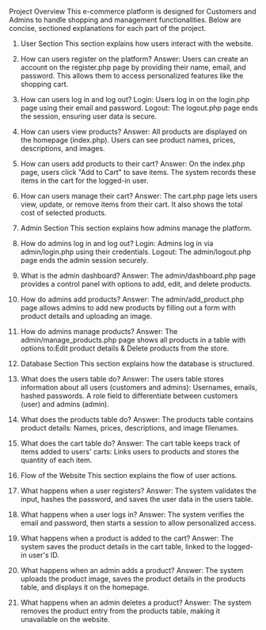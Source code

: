 Project Overview
This e-commerce platform is designed for Customers and Admins to handle shopping and management functionalities. Below are concise, sectioned explanations for each part of the project.

1. User Section
This section explains how users interact with the website.

 1. How can users register on the platform?
 Answer: Users can create an account on the register.php page by providing their name, email, and password. This allows them to access personalized features like the shopping cart.
 2. How can users log in and log out?
 Login: Users log in on the login.php page using their email and password.
 Logout: The logout.php page ends the session, ensuring user data is secure.
 3. How can users view products?
 Answer: All products are displayed on the homepage (index.php). Users can see product names, prices, descriptions, and images.
 4. How can users add products to their cart?
 Answer: On the index.php page, users click "Add to Cart" to save items. The system records these items in the cart for the logged-in user.
 5. How can users manage their cart?
 Answer: The cart.php page lets users view, update, or remove items from their cart. It also shows the total cost of selected products.
 
2. Admin Section
This section explains how admins manage the platform.

 1. How do admins log in and log out?
 Login: Admins log in via admin/login.php using their credentials.
 Logout: The admin/logout.php page ends the admin session securely.
 2. What is the admin dashboard?
 Answer: The admin/dashboard.php page provides a control panel with options to add, edit, and delete products.
 3. How do admins add products?
 Answer: The admin/add_product.php page allows admins to add new products by filling out a form with product details and uploading an image.
 4. How do admins manage products?
 Answer: The admin/manage_products.php page shows all products in a table with options to:Edit product details & Delete products from the store.
 
3. Database Section
This section explains how the database is structured.

 1. What does the users table do?
 Answer: The users table stores information about all users (customers and admins):
 Usernames, emails, hashed passwords.
 A role field to differentiate between customers (user) and admins (admin).
 2. What does the products table do?
 Answer: The products table contains product details:
 Names, prices, descriptions, and image filenames.
 3. What does the cart table do?
 Answer: The cart table keeps track of items added to users' carts: Links users to products and stores the quantity of each item.
 
4. Flow of the Website
This section explains the flow of user actions.

 1. What happens when a user registers?
 Answer: The system validates the input, hashes the password, and saves the user data in the users table.
 2. What happens when a user logs in?
 Answer: The system verifies the email and password, then starts a session to allow personalized access.
 3. What happens when a product is added to the cart?
 Answer: The system saves the product details in the cart table, linked to the logged-in user's ID.
 4. What happens when an admin adds a product?
 Answer: The system uploads the product image, saves the product details in the products table, and displays it on the homepage.
 5. What happens when an admin deletes a product?
 Answer: The system removes the product entry from the products table, making it unavailable on the website.

